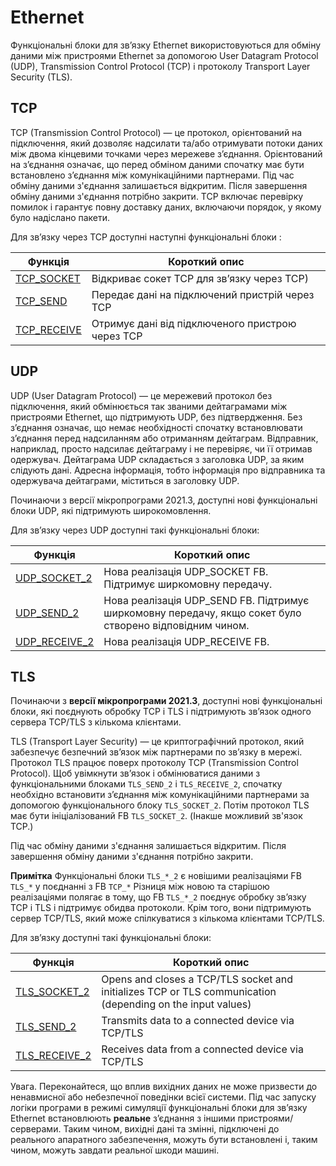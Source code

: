 # Ethernet

Функціональні блоки для зв’язку Ethernet використовуються для обміну даними між пристроями Ethernet за допомогою User Datagram Protocol (UDP), Transmission Control Protocol (TCP) і протоколу Transport Layer Security (TLS).

## TCP

TCP (Transmission Control Protocol) — це протокол, орієнтований на підключення, який дозволяє надсилати та/або отримувати потоки даних між двома кінцевими точками через мережеве з’єднання. Орієнтований на з’єднання означає, що перед обміном даними спочатку має бути встановлено з’єднання між комунікаційними партнерами. Під час обміну даними з'єднання залишається відкритим. Після завершення обміну даними з'єднання потрібно закрити. TCP включає перевірку помилок і гарантує повну доставку даних, включаючи порядок, у якому було надіслано пакети.

Для зв’язку через TCP доступні наступні функціональні блоки :

| Функція                       | Короткий опис                                    |
| ----------------------------- | ------------------------------------------------ |
| [TCP_SOCKET](TCP_SOCKET.md)   | Відкриває сокет TCP для зв’язку через TCP)       |
| [TCP_SEND](TCP_SEND.md)       | Передає дані на підключений пристрій через TCP   |
| [TCP_RECEIVE](TCP_RECEIVE.md) | Отримує дані від підключеного пристрою через TCP |

## UDP

UDP (User Datagram Protocol) — це мережевий протокол без підключення, який обмінюється так званими дейтаграмами між пристроями Ethernet, що підтримують UDP, без підтвердження. Без з’єднання означає, що немає необхідності спочатку встановлювати з’єднання перед надсиланням або отриманням дейтаграм. Відправник, наприклад, просто надсилає дейтаграму і не перевіряє, чи її отримав одержувач. Дейтаграма UDP складається з заголовка UDP, за яким слідують дані. Адресна інформація, тобто інформація про відправника та одержувача дейтаграми, міститься в заголовку UDP. 

Починаючи з версії мікропрограми 2021.3, доступні нові функціональні блоки UDP, які підтримують широкомовлення.

Для зв’язку через UDP доступні такі функціональні блоки:

| Функція                           | Короткий опис                                                |
| --------------------------------- | ------------------------------------------------------------ |
| [UDP_SOCKET_2](UDP_SOCKET_2.md)   | Нова реалізація UDP_SOCKET FB. Підтримує ширкомовну передачу. |
| [UDP_SEND_2](UDP_SEND_2.md)       | Нова реалізація UDP_SEND FB. Підтримує ширкомовну передачу, якщо сокет було створено відповідним чином. |
| [UDP_RECEIVE_2](UDP_RECEIVE_2.md) | Нова реалізація UDP_RECEIVE FB.                              |



## TLS

Починаючи з **версії мікропрограми 2021.3**, доступні нові функціональні блоки, які поєднують обробку TCP і TLS і підтримують зв’язок одного сервера TCP/TLS з кількома клієнтами.

TLS (Transport Layer Security) — це криптографічний протокол, який забезпечує безпечний зв’язок між партнерами по зв’язку в мережі. Протокол TLS працює поверх протоколу TCP (Transmission Control Protocol). Щоб увімкнути зв’язок і обмінюватися даними з функціональними блоками `TLS_SEND_2` і `TLS_RECEIVE_2`, спочатку необхідно встановити з’єднання між комунікаційними партнерами за допомогою функціонального блоку `TLS_SOCKET_2`. Потім протокол TLS має бути ініціалізований FB `TLS_SOCKET_2`. (Інакше можливий зв'язок TCP.)

Під час обміну даними з'єднання залишається відкритим. Після завершення обміну даними з'єднання потрібно закрити.

**Примітка** Функціональні блоки `TLS_*_2` є новішими реалізаціями FB `TLS_*` у поєднанні з FB `TCP_*` Різниця між новою та старішою реалізаціями полягає в тому, що FB  `TLS_*_2` поєднує обробку зв’язку TCP і TLS і підтримує обидва протоколи. Крім того, вони підтримують сервер TCP/TLS, який може спілкуватися з кількома клієнтами TCP/TLS.

Для зв’язку доступні такі функціональні блоки:

| Функція                           | Короткий опис                                                |
| --------------------------------- | ------------------------------------------------------------ |
| [TLS_SOCKET_2](TLS_SOCKET_2.md)   | Opens and closes a TCP/TLS socket and initializes TCP or TLS communication (depending on the input values) |
| [TLS_SEND_2](TLS_SEND_2.md)       | Transmits data to a connected device via TCP/TLS             |
| [TLS_RECEIVE_2](TLS_RECEIVE_2.md) | Receives data from a connected device via TCP/TLS            |

Увага. Переконайтеся, що вплив вихідних даних не може призвести до ненавмисної або небезпечної поведінки всієї системи. Під час запуску логіки програми в режимі симуляції функціональні блоки для зв’язку Ethernet встановлюють **реальне** з’єднання з іншими пристроями/серверами. Таким чином, вихідні дані та змінні, підключені до реального апаратного забезпечення, можуть бути встановлені і, таким чином, можуть завдати реальної шкоди машині.